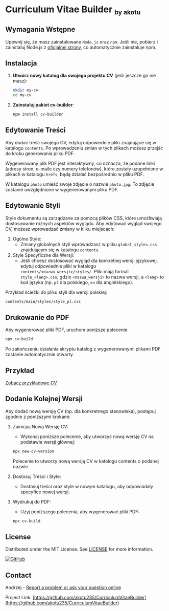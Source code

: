 # Curriculum Vitae Builder <small><sub>by akotu</sub></small>

## Wymagania Wstępne

Upewnij się, że masz zainstalowane `Node.js` oraz `npm`. Jeśli nie, pobierz i zainstaluj Node.js z [oficjalnej strony](https://nodejs.org/), co automatycznie zainstaluje npm.

## Instalacja

1. **Utwórz nowy katalog dla swojego projektu CV** (jeśli jeszcze go nie masz):

   ```sh
   mkdir my-cv
   cd my-cv
   ```

2. **Zainstaluj pakiet cv-builder**:

   ```sh
   npm install cv-builder
   ```

## Edytowanie Treści

Aby dodać treść swojego CV, edytuj odpowiednie pliki znajdujące się w katalogu `contents`. Po wprowadzeniu zmian w tych plikach możesz przejść do kroku generowania pliku PDF.

Wygenerowany plik PDF jest interaktywny, co oznacza, że podane linki (adresy stron, e-maile czy numery telefonów), które zostały uzupełnione w plikach w katalogu `hrefs`, będą działać bezpośrednio w pliku PDF.

W katalogu `photo` umieść swoje zdjęcie o nazwie `photo.jpg`. To zdjęcie zostanie uwzględnione w wygenerowanym pliku PDF.


## Edytowanie Styli

Style dokumentu są zarządzane za pomocą plików CSS, które umożliwiają dostosowanie różnych aspektów wyglądu. Aby edytować wygląd swojego CV, możesz wprowadzać zmiany w kilku miejscach:
1. Ogólne Style:
    * Zmiany globalnych styli wprowadzasz w pliku `global_styles.css` znajdującym się w katalogu `contents`.
2. Style Specyficzne dla Wersji:
    * Jeśli chcesz dostosować wygląd dla konkretnej wersji językowej, edytuj odpowiednie pliki w katalogu `contents/<nazwa_wersji>/styles/`. Pliki mają format `style_<lang>.css`, gdzie `<nazwa_wersji>` to nazwa wersji, a `<lang>` to kod języka (np. `pl` dla polskiego, `en` dla angielskiego).

Przykład ścieżki do pliku styli dla wersji polskiej:

   ```sh
   contents/main/styles/style_pl.css
   ```

## Drukowanie do PDF

Aby wygenerować pliki PDF, uruchom poniższe polecenie:

   ```sh
   npx cv-build
   ```
Po zakończeniu działania skryptu katalog z wygenerowanymi plikami PDF zostanie automatycznie otwarty.

## Przykład

[Zobacz przykładowe CV](https://raw.githubusercontent.com/akotu235/CurriculumVitaeBuilder/master/example/Imi%C4%99_Nazwisko_CV_PL.pdf)

## Dodanie Kolejnej Wersji

Aby dodać nową wersję CV (np. dla konkretnego stanowiska), postępuj zgodnie z poniższymi krokami:

1. Zainicjuj Nową Wersję CV:
   * Wykonaj poniższe polecenie, aby utworzyć nową wersję CV na podstawie wersji głównej:
   
   ```sh
   npx new-cv-version
   ```

   Polecenie to utworzy nową wersję CV w katalogu contents o podanej nazwie.

2. Dostosuj Treści i Style:
   * Dostosuj treści oraz style w nowym katalogu, aby odpowiadały specyfice nowej wersji.

3. Wydrukuj do PDF:
   * Użyj poniższego polecenia, aby wygenerować pliki PDF:

   ```sh
   npx cv-build
   ```

## License
Distributed under the MIT License. See [LICENSE](https://github.com/akotu235/CurriculumVitaeBuilder/blob/master/LICENSE) for more information.

[![GitHub](https://img.shields.io/github/license/akotu235/CurriculumVitaeBuilder)](https://github.com/akotu235/CurriculumVitaeBuilder/blob/master/LICENSE)

## Contact
Andrzej - [Report a problem or ask your question online](https://akotu235.github.io/)

Project Link: [https://github.com/akotu235/CurriculumVitaeBuilder](https://github.com/akotu235/CurriculumVitaeBuilder)
